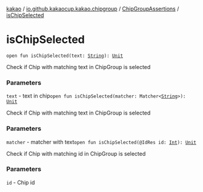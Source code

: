 [kakao](../../index.md) / [io.github.kakaocup.kakao.chipgroup](../index.md) / [ChipGroupAssertions](index.md) / [isChipSelected](./is-chip-selected.md)

# isChipSelected

`open fun isChipSelected(text: `[`String`](https://kotlinlang.org/api/latest/jvm/stdlib/kotlin/-string/index.html)`): `[`Unit`](https://kotlinlang.org/api/latest/jvm/stdlib/kotlin/-unit/index.html)

Check if Chip with matching text in ChipGroup is selected

### Parameters

`text` - text in chip`open fun isChipSelected(matcher: Matcher<`[`String`](https://kotlinlang.org/api/latest/jvm/stdlib/kotlin/-string/index.html)`>): `[`Unit`](https://kotlinlang.org/api/latest/jvm/stdlib/kotlin/-unit/index.html)

Check if Chip with matching text in ChipGroup is selected

### Parameters

`matcher` - matcher with text`open fun isChipSelected(@IdRes id: `[`Int`](https://kotlinlang.org/api/latest/jvm/stdlib/kotlin/-int/index.html)`): `[`Unit`](https://kotlinlang.org/api/latest/jvm/stdlib/kotlin/-unit/index.html)

Check if Chip with matching id in ChipGroup is selected

### Parameters

`id` - Chip id